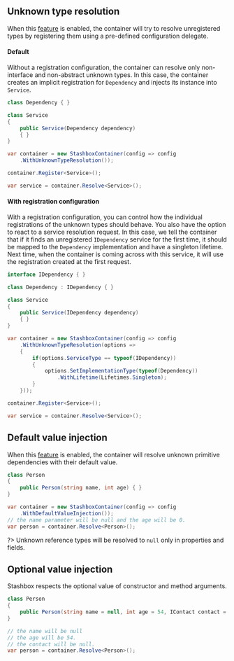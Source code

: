 ## Unknown type resolution
When this [feature](configuration/container-configuration?id=unknown-type-resolution) is enabled, the container will try to resolve unregistered types by registering them using a pre-defined configuration delegate.

<!-- tabs:start -->
#### **Default**
Without a registration configuration, the container can resolve only non-interface and non-abstract unknown types. In this case,
the container creates an implicit registration for `Dependency` and injects its instance into `Service`.
```cs
class Dependency { }

class Service 
{
    public Service(Dependency dependency)
    { }     
}

var container = new StashboxContainer(config => config
    .WithUnknownTypeResolution());

container.Register<Service>();

var service = container.Resolve<Service>();
```

#### **With registration configuration**
With a registration configuration, you can control how the individual registrations of the unknown types should behave. You also have the option to react to a service resolution request. In this case, we tell the container that if it finds an unregistered `IDependency` service for the first time, it should be mapped to the `Dependency` implementation and have a singleton lifetime. Next time, when the container is coming across with this service, it will use the registration created at the first request.
```cs
interface IDependency { }

class Dependency : IDependency { }

class Service 
{
    public Service(IDependency dependency)
    { }     
}

var container = new StashboxContainer(config => config
    .WithUnknownTypeResolution(options => 
    {
        if(options.ServiceType == typeof(IDependency))
        {
            options.SetImplementationType(typeof(Dependency))
                .WithLifetime(Lifetimes.Singleton);
        }
    }));

container.Register<Service>();

var service = container.Resolve<Service>();
```
<!-- tabs:end -->

## Default value injection
When this [feature](configuration/container-configuration?id=default-value-injection) is enabled, the container will resolve unknown primitive dependencies with their default value.
```cs
class Person 
{
    public Person(string name, int age) { }
}

var container = new StashboxContainer(config => config
    .WithDefaultValueInjection());
// the name parameter will be null and the age will be 0.
var person = container.Resolve<Person>();
```

?> Unknown reference types will be resolved to `null` only in properties and fields.

## Optional value injection
Stashbox respects the optional value of constructor and method arguments.

```cs
class Person 
{
    public Person(string name = null, int age = 54, IContact contact = null) { }
}

// the name will be null 
// the age will be 54.
// the contact will be null.
var person = container.Resolve<Person>();
```